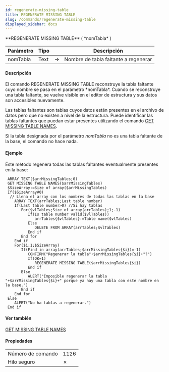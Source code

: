 ```yaml
---
id: regenerate-missing-table
title: REGENERATE MISSING TABLE
slug: /commands/regenerate-missing-table
displayed_sidebar: docs
---
```


<!--REF #_command_.REGENERATE MISSING TABLE.Syntax-->**REGENERATE MISSING TABLE** ( *nomTabla* )<!-- END REF-->
<!--REF #_command_.REGENERATE MISSING TABLE.Params-->
| Parámetro | Tipo |  | Descripción |
| --- | --- | --- | --- |
| nomTabla | Text | &#8594;  | Nombre de tabla faltante a regenerar |

<!-- END REF-->

#### Descripción 

<!--REF #_command_.REGENERATE MISSING TABLE.Summary-->El comando REGENERATE MISSING TABLE reconstruye la tabla faltante cuyo nombre se pasa en el parámetro *nomTabla*.<!-- END REF--> Cuando se reconstruye una tabla faltante, se vuelve visible en el editor de estructura y sus datos son accesibles nuevamente.

Las tablas faltantes son tablas cuyos datos están presentes en el archivo de datos pero que no existen a nivel de la estructura. Puede identificar las tablas faltantes que puedan estar presentes utilizando el comando [GET MISSING TABLE NAMES](get-missing-table-names.md "GET MISSING TABLE NAMES").

Si la tabla designada por el parámetro *nomTabla* no es una tabla faltante de la base, el comando no hace nada. 

#### Ejemplo 

Este método regenera todas las tablas faltantes eventualmente presentes en la base:

```4d
 ARRAY TEXT($arrMissingTables;0)
 GET MISSING TABLE NAMES($arrMissingTables)
 $SizeArray:=Size of array($arrMissingTables)
 If($SizeArray#0)
  // Llena el array con los nombres de todas las tablas en la base
    ARRAY TEXT(arrTables;Last table number)
    If(Last table number>0) //Si hay tablas
       For($vlTables;Size of array(arrTables);1;-1)
          If(Is table number valid($vlTables))
             arrTables{$vlTables}:=Table name($vlTables)
          Else
             DELETE FROM ARRAY(arrTables;$vlTables)
          End if
       End for
    End if
    For($i;1;$SizeArray)
       If(Find in array(arrTables;$arrMissingTables{$i})=-1)
          CONFIRM("Regenerar la tabla"+$arrMissingTables{$i}+"?")
          If(OK=1)
             REGENERATE MISSING TABLE($arrMissingTables{$i})
          End if
       Else
          ALERT("Imposible regenerar la tabla "+$arrMissingTables{$i}+" porque ya hay una tabla con este nombre en la base.")
       End if
    End for
 Else
    ALERT("No ha tablas a regenerar.")
 End if
```

#### Ver también 

[GET MISSING TABLE NAMES](get-missing-table-names.md)  

#### Propiedades

|  |  |
| --- | --- |
| Número de comando | 1126 |
| Hilo seguro | &cross; |


